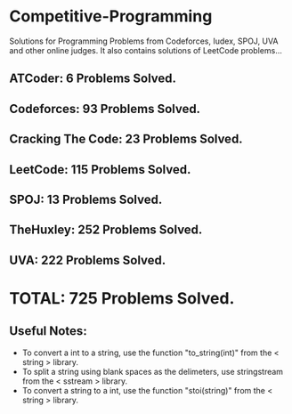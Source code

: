 # Competitive-Programming
Solutions for Programming Problems from Codeforces, Iudex, SPOJ, UVA and other online judges. It also contains solutions of LeetCode problems...

## ATCoder: 6 Problems Solved.
## Codeforces: 93 Problems Solved.
## Cracking The Code: 23 Problems Solved.
## LeetCode: 115 Problems Solved.
## SPOJ: 13 Problems Solved.
## TheHuxley: 252 Problems Solved.
## UVA: 222 Problems Solved.

# TOTAL: 725 Problems Solved.

## Useful Notes:
* To convert a int to a string, use the function "to_string(int)" from the < string > library.
* To split a string using blank spaces as the delimeters, use stringstream from the < sstream > library.
* To convert a string to a int, use the function "stoi(string)" from the < string > library.
